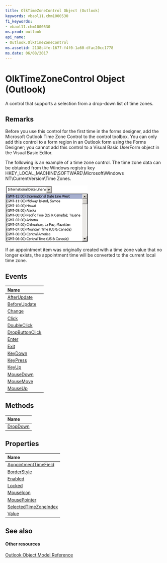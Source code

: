 ```yaml
---
title: OlkTimeZoneControl Object (Outlook)
keywords: vbaol11.chm1000530
f1_keywords:
- vbaol11.chm1000530
ms.prod: outlook
api_name:
- Outlook.OlkTimeZoneControl
ms.assetid: 2138c4fe-1677-f4f0-1a60-dfac20cc1778
ms.date: 06/08/2017
---
```



# OlkTimeZoneControl Object (Outlook)

A control that supports a selection from a drop-down list of time zones.


## Remarks

Before you use this control for the first time in the forms designer, add the Microsoft Outlook Time Zone Control to the control toolbox. You can only add this control to a form region in an Outlook form using the Forms Designer; you cannot add this control to a Visual Basic UserForm object in the Visual Basic Editor.

The following is an example of a time zone control. The time zone data can be obtained from the Windows registry key HKEY_LOCAL_MACHINE\SOFTWARE\Microsoft\Windows NT\CurrentVersion\Time Zones.


![Time zone control](images/olTimeZoneControl_ZA10174601.gif)



If an appointment item was originally created with a time zone value that no longer exists, the appointment time will be converted to the current local time zone.


## Events



|**Name**|
|:-----|
|[AfterUpdate](Outlook.OlkTimeZoneControl.AfterUpdate.md)|
|[BeforeUpdate](Outlook.OlkTimeZoneControl.BeforeUpdate.md)|
|[Change](Outlook.OlkTimeZoneControl.Change.md)|
|[Click](Outlook.OlkTimeZoneControl.Click.md)|
|[DoubleClick](Outlook.OlkTimeZoneControl.DoubleClick.md)|
|[DropButtonClick](Outlook.OlkTimeZoneControl.DropButtonClick.md)|
|[Enter](Outlook.OlkTimeZoneControl.Enter.md)|
|[Exit](Outlook.OlkTimeZoneControl.Exit.md)|
|[KeyDown](Outlook.OlkTimeZoneControl.KeyDown.md)|
|[KeyPress](Outlook.OlkTimeZoneControl.KeyPress.md)|
|[KeyUp](Outlook.OlkTimeZoneControl.KeyUp.md)|
|[MouseDown](Outlook.OlkTimeZoneControl.MouseDown.md)|
|[MouseMove](Outlook.OlkTimeZoneControl.MouseMove.md)|
|[MouseUp](Outlook.OlkTimeZoneControl.MouseUp.md)|

## Methods



|**Name**|
|:-----|
|[DropDown](Outlook.OlkTimeZoneControl.DropDown.md)|

## Properties



|**Name**|
|:-----|
|[AppointmentTimeField](Outlook.OlkTimeZoneControl.AppointmentTimeField.md)|
|[BorderStyle](Outlook.OlkTimeZoneControl.BorderStyle.md)|
|[Enabled](Outlook.OlkTimeZoneControl.Enabled.md)|
|[Locked](Outlook.OlkTimeZoneControl.Locked.md)|
|[MouseIcon](Outlook.OlkTimeZoneControl.MouseIcon.md)|
|[MousePointer](Outlook.OlkTimeZoneControl.MousePointer.md)|
|[SelectedTimeZoneIndex](Outlook.OlkTimeZoneControl.SelectedTimeZoneIndex.md)|
|[Value](Outlook.OlkTimeZoneControl.Value.md)|

## See also


#### Other resources


[Outlook Object Model Reference](http://msdn.microsoft.com/library/73221b13-d8d8-99b8-3394-b95dbbfd5ddc%28Office.15%29.aspx)
